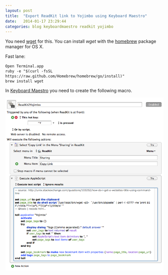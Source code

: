 ```yaml
---
layout: post
title:  "Export ReadKit link to Yojimbo using Keyboard Maestro"
date:   2014-01-17 23:29:44
categories: blog keyboardmaestro readkit yojimbo
---
```


You need [wget](https://www.gnu.org/software/wget/) for this. You can install *wget* with the [homebrew](http://brew.sh) package manager for OS X.

Fast lane: 

    Open Terminal.app
    ruby -e "$(curl -fsSL https://raw.github.com/Homebrew/homebrew/go/install)"
    brew install wget


In [Keyboard Maestro](http://www.keyboardmaestro.com/) you need to create the following macro.

![keyboardmaestroscreenshot](/img/readkit2yojimbo.png)

